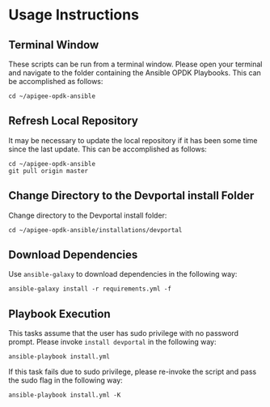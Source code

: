 # Usage Instructions

## Terminal Window
These scripts can be run from a terminal window. Please open your terminal and navigate to the folder
containing the Ansible OPDK Playbooks. This can be accomplished as follows: 

    cd ~/apigee-opdk-ansible

## Refresh Local Repository
It may be necessary to update the local repository if it has been some time since the last update.
This can be accomplished as follows: 

    cd ~/apigee-opdk-ansible
    git pull origin master

## Change Directory to the Devportal install Folder
Change directory to the Devportal install folder:

    cd ~/apigee-opdk-ansible/installations/devportal

## Download Dependencies
Use `ansible-galaxy` to download dependencies in the following way: 

    ansible-galaxy install -r requirements.yml -f

## Playbook Execution

This tasks assume that the user has sudo privilege with no password prompt. Please invoke `install devportal` in the following way:
    
    ansible-playbook install.yml

If this task fails due to sudo privilege, please re-invoke the script and pass the sudo flag in the following way: 

    ansible-playbook install.yml -K
